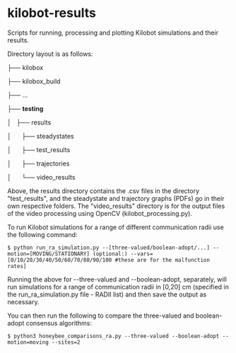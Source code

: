 # kilobot-results
Scripts for running, processing and plotting Kilobot simulations and their results.


Directory layout is as follows:

├── kilobox

├── kilobox_build

├── ...

├── **testing**

│   ├── results

│      ├── steadystates

│      ├── test_results

│      ├── trajectories

│      └── video_results

Above, the results directory contains the .csv files in the directory "test_results", and the steadystate and trajectory graphs (PDFs) go in their own respective folders. The "video_results" directory is for the output files of the video processing using OpenCV (kilobot_processing.py).

To run Kilobot simulations for a range of different communication radii use the following command:

`$ python run_ra_simulation.py --[three-valued/boolean-adopt/...] --motion=[MOVING/STATIONARY] (optional:) --vars=[0/10/20/30/40/50/60/70/80/90/100 #these are for the malfunction rates]`

Running the above for --three-valued and --boolean-adopt, separately, will run simulations for a range of communication radii in [0,20] cm (specified in the run_ra_simulation.py file - RADII list) and then save the output as necessary.

You can then run the following to compare the three-valued and boolean-adopt consensus algorithms:

`$ python3 honeybee_comparisons_ra.py --three-valued --boolean-adopt --motion=moving --sites=2`

